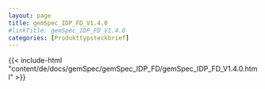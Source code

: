 ```yaml
---
layout: page
title: gemSpec_IDP_FD_V1.4.0
#linkTitle: gemSpec_IDP_FD_V1.4.0
categories: [Produkttypsteckbrief]
---
```

{{< include-html "content/de/docs/gemSpec/gemSpec_IDP_FD/gemSpec_IDP_FD_V1.4.0.html" >}}